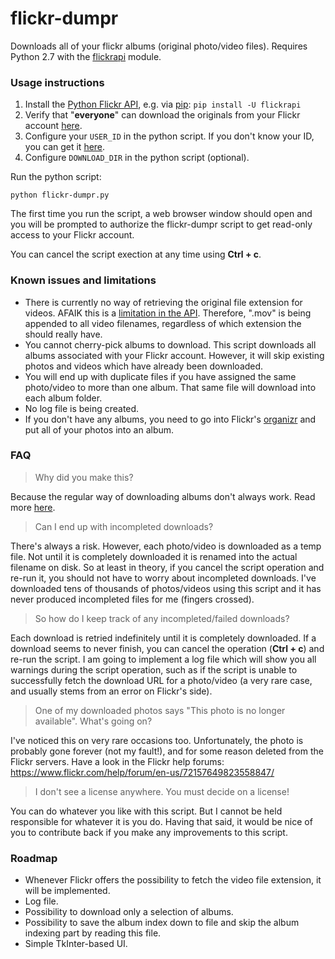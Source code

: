 # flickr-dumpr
Downloads all of your flickr albums (original photo/video files). Requires Python 2.7 with the [flickrapi](https://pypi.python.org/pypi/flickrapi) module.

### Usage instructions

1. Install the [Python Flickr API](https://pypi.python.org/pypi/flickrapi), e.g. via [pip](https://pip.pypa.io/en/stable/installing/): `pip install -U flickrapi`
2. Verify that "**everyone**" can download the originals from your Flickr account [here](http://www.flickr.com/account/prefs/downloads/?from=privacy).
3. Configure your `USER_ID` in the python script. If you don't know your ID, you can get it [here](http://idgettr.com/).
4. Configure `DOWNLOAD_DIR` in the python script (optional).

Run the python script:

    python flickr-dumpr.py

The first time you run the script, a web browser window should open and you will be prompted to authorize the flickr-dumpr script to get read-only access to your Flickr account.

You can cancel the script exection at any time using **Ctrl + c**.


### Known issues and limitations

* There is currently no way of retrieving the original file extension for videos. AFAIK this is a [limitation in the API](https://www.flickr.com/groups/51035612836@N01/discuss/72157621698855558/). Therefore, ".mov" is being appended to all video filenames, regardless of which extension the should really have.
* You cannot cherry-pick albums to download. This script downloads all albums associated with your Flickr account. However, it will skip existing photos and videos which have already been downloaded.
* You will end up with duplicate files if you have assigned the same photo/video to more than one album. That same file will download into each album folder.
* No log file is being created.
* If you don't have any albums, you need to go into Flickr's [organizr](https://www.flickr.com/photos/organize) and put all of your photos into an album.

### FAQ

> Why did you make this?

Because the regular way of downloading albums don't always work. Read more [here]( https://www.flickr.com/help/forum/en-us/72157654124474892/).

> Can I end up with incompleted downloads?

There's always a risk. However, each photo/video is downloaded as a temp file. Not until it is completely downloaded it is renamed into the actual filename on disk. So at least in theory, if you cancel the script operation and re-run it, you should not have to worry about incompleted downloads. I've downloaded tens of thousands of photos/videos using this script and it has never produced incompleted files for me (fingers crossed).

> So how do I keep track of any incompleted/failed downloads?

Each download is retried indefinitely until it is completely downloaded. If a download seems to never finish, you can cancel the operation (**Ctrl + c**) and re-run the script. I am going to implement a log file which will show you all warnings during the script operation, such as if the script is unable to successfully fetch the download URL for a photo/video (a very rare case, and usually stems from an error on Flickr's side).

> One of my downloaded photos says "This photo is no longer available". What's going on?

I've noticed this on very rare occasions too. Unfortunately, the photo is probably gone forever (not my fault!), and for some reason deleted from the Flickr servers. Have a look in the Flickr help forums: https://www.flickr.com/help/forum/en-us/72157649823558847/

> I don't see a license anywhere. You must decide on a license!

You can do whatever you like with this script. But I cannot be held responsible for whatever it is you do. Having that said, it would be nice of you to contribute back if you make any improvements to this script.

### Roadmap

* Whenever Flickr offers the possibility to fetch the video file extension, it will be implemented.
* Log file.
* Possibility to download only a selection of albums.
* Possibility to save the album index down to file and skip the album indexing part by reading this file.
* Simple TkInter-based UI.
